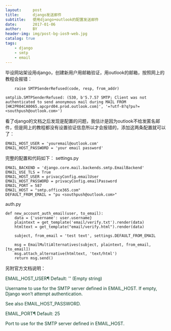 ```yaml
---
layout:     post
title:      django发送邮件
subtitle:   使用django+outlook的配置发送邮件
date:       2017-01-06
author:     BY
header-img: img/post-bg-ios9-web.jpg
catalog: true
tags:
    - django
    - smtp
    - email
---
```


毕设网站架设用django，创建新用户用邮箱验证，用outlook的邮箱，按照网上的教程会报错：

        raise SMTPSenderRefused(code, resp, from_addr)
        
    smtplib.SMTPSenderRefused: (530, b'5.7.57 SMTP; Client was not authenticated to send anonymous mail during MAIL FROM [HK2PR04CA0065.apcprd04.prod.outlook.com]', '=?utf-8?q?pu?= <southpush@outlook.com>')


看了django的文档之后发现是配置的问题，我估计是因为outlook不给发匿名邮件，但是网上的教程都没有设置验证信息所以才会报错的，添加这两条配置就可以了：

    EMAIL_HOST_USER = 'youremail@outlook.com'
    EMAIL_HOST_PASSWORD = 'your email password'

完整的配置和代码如下：
settings.py

    EMAIL_BACKEND = 'django.core.mail.backends.smtp.EmailBackend'
    EMAIL_USE_TLS = True
    EMAIL_HOST_USER = privacyConfig.emailUser
    EMAIL_HOST_PASSWORD = privacyConfig.emailPassword
    EMAIL_PORT = 587
    EMAIL_HOST = "smtp.office365.com"
    DEFAULT_FROM_EMAIL = "pu <southpush@outlook.com>"

auth.py

    def new_account_auth_email(user, to_email):
        data = {'username': user.username}
        plaintext = get_template('email/verify.txt').render(data)
        htmltext = get_template("email/verify.html").render(data)
    
        subject, from_email = 'test text', settings.DEFAULT_FROM_EMAIL
    
        msg = EmailMultiAlternatives(subject, plaintext, from_email, [to_email])
        msg.attach_alternative(htmltext, 'text/html')
        return msg.send()

另附官方文档说明：

<font color="#0C3C26">
EMAIL_HOST_USER¶
Default: '' (Empty string)

Username to use for the SMTP server defined in EMAIL_HOST. If empty, Django won’t attempt authentication.

See also EMAIL_HOST_PASSWORD.

EMAIL_PORT¶
Default: 25

Port to use for the SMTP server defined in EMAIL_HOST.
</font>
